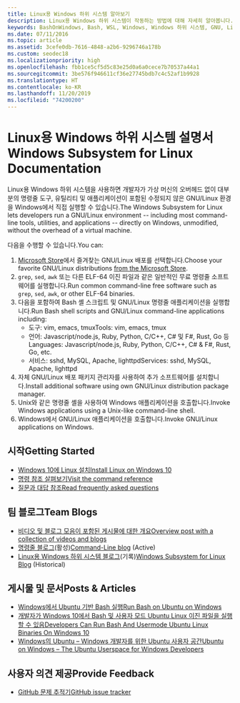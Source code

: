 ```yaml
---
title: Linux용 Windows 하위 시스템 알아보기
description: Linux용 Windows 하위 시스템이 작동하는 방법에 대해 자세히 알아봅니다.
keywords: BashOnWindows, Bash, WSL, Windows, Windows 하위 시스템, GNU, Linux
ms.date: 07/11/2016
ms.topic: article
ms.assetid: 3cefe0db-7616-4848-a2b6-9296746a178b
ms.custom: seodec18
ms.localizationpriority: high
ms.openlocfilehash: fbb1ce5cf5d5c83e25d0a6a0cece7b70537a44a1
ms.sourcegitcommit: 3be576f946611cf36e27745bdb7c4c52af1b9928
ms.translationtype: HT
ms.contentlocale: ko-KR
ms.lasthandoff: 11/20/2019
ms.locfileid: "74200200"
---
```

# <a name="windows-subsystem-for-linux-documentation"></a><span data-ttu-id="aed0f-104">Linux용 Windows 하위 시스템 설명서</span><span class="sxs-lookup"><span data-stu-id="aed0f-104">Windows Subsystem for Linux Documentation</span></span>

<span data-ttu-id="aed0f-105">Linux용 Windows 하위 시스템을 사용하면 개발자가 가상 머신의 오버헤드 없이 대부분의 명령줄 도구, 유틸리티 및 애플리케이션이 포함된 수정되지 않은 GNU/Linux 환경을 Windows에서 직접 실행할 수 있습니다.</span><span class="sxs-lookup"><span data-stu-id="aed0f-105">The Windows Subsystem for Linux lets developers run a GNU/Linux environment -- including most command-line tools, utilities, and applications -- directly on Windows, unmodified, without the overhead of a virtual machine.</span></span>  

<span data-ttu-id="aed0f-106">다음을 수행할 수 있습니다.</span><span class="sxs-lookup"><span data-stu-id="aed0f-106">You can:</span></span>

1. <span data-ttu-id="aed0f-107">[Microsoft Store](https://aka.ms/wslstore)에서 즐겨찾는 GNU/Linux 배포를 선택합니다.</span><span class="sxs-lookup"><span data-stu-id="aed0f-107">Choose your favorite GNU/Linux distributions [from the Microsoft Store](https://aka.ms/wslstore).</span></span>
1. <span data-ttu-id="aed0f-108">`grep`, `sed`, `awk` 또는 다른 ELF-64 이진 파일과 같은 일반적인 무료 명령줄 소프트웨어를 실행합니다.</span><span class="sxs-lookup"><span data-stu-id="aed0f-108">Run common command-line free software such as `grep`, `sed`, `awk`, or other ELF-64 binaries.</span></span> 
1. <span data-ttu-id="aed0f-109">다음을 포함하여 Bash 셸 스크립트 및 GNU/Linux 명령줄 애플리케이션을 실행합니다.</span><span class="sxs-lookup"><span data-stu-id="aed0f-109">Run Bash shell scripts and GNU/Linux command-line applications including:</span></span>  
    * <span data-ttu-id="aed0f-110">도구: vim, emacs, tmux</span><span class="sxs-lookup"><span data-stu-id="aed0f-110">Tools: vim, emacs, tmux</span></span>
    * <span data-ttu-id="aed0f-111">언어: Javascript/node.js, Ruby, Python, C/C++, C# 및 F#, Rust, Go 등</span><span class="sxs-lookup"><span data-stu-id="aed0f-111">Languages: Javascript/node.js, Ruby, Python, C/C++, C# & F#, Rust, Go, etc.</span></span>
    * <span data-ttu-id="aed0f-112">서비스: sshd, MySQL, Apache, lighttpd</span><span class="sxs-lookup"><span data-stu-id="aed0f-112">Services: sshd, MySQL, Apache, lighttpd</span></span>
1. <span data-ttu-id="aed0f-113">자체 GNU/Linux 배포 패키지 관리자를 사용하여 추가 소프트웨어를 설치합니다.</span><span class="sxs-lookup"><span data-stu-id="aed0f-113">Install additional software using own GNU/Linux distribution package manager.</span></span>
1. <span data-ttu-id="aed0f-114">Unix와 같은 명령줄 셸을 사용하여 Windows 애플리케이션을 호출합니다.</span><span class="sxs-lookup"><span data-stu-id="aed0f-114">Invoke Windows applications using a Unix-like command-line shell.</span></span>
1. <span data-ttu-id="aed0f-115">Windows에서 GNU/Linux 애플리케이션을 호출합니다.</span><span class="sxs-lookup"><span data-stu-id="aed0f-115">Invoke GNU/Linux applications on Windows.</span></span>

## <a name="getting-started"></a><span data-ttu-id="aed0f-116">시작</span><span class="sxs-lookup"><span data-stu-id="aed0f-116">Getting Started</span></span>

* [<span data-ttu-id="aed0f-117">Windows 10에 Linux 설치</span><span class="sxs-lookup"><span data-stu-id="aed0f-117">Install Linux on Windows 10</span></span>](install-win10.md)
* [<span data-ttu-id="aed0f-118">명령 참조 살펴보기</span><span class="sxs-lookup"><span data-stu-id="aed0f-118">Visit the command reference</span></span>](reference.md)
* [<span data-ttu-id="aed0f-119">질문과 대답 참조</span><span class="sxs-lookup"><span data-stu-id="aed0f-119">Read frequently asked questions</span></span>](faq.md)

## <a name="team-blogs"></a><span data-ttu-id="aed0f-120">팀 블로그</span><span class="sxs-lookup"><span data-stu-id="aed0f-120">Team Blogs</span></span>
*  [<span data-ttu-id="aed0f-121">비디오 및 블로그 모음이 포함된 게시물에 대한 개요</span><span class="sxs-lookup"><span data-stu-id="aed0f-121">Overview post with a collection of videos and blogs</span></span>](https://blogs.msdn.microsoft.com/commandline/learn-about-windows-console-and-windows-subsystem-for-linux-wsl/)
* <span data-ttu-id="aed0f-122">[명령줄 블로그](https://blogs.msdn.microsoft.com/commandline/)(활성)</span><span class="sxs-lookup"><span data-stu-id="aed0f-122">[Command-Line blog](https://blogs.msdn.microsoft.com/commandline/) (Active)</span></span>
* <span data-ttu-id="aed0f-123">[Linux용 Windows 하위 시스템 블로그](https://blogs.msdn.microsoft.com/wsl/)(기록)</span><span class="sxs-lookup"><span data-stu-id="aed0f-123">[Windows Subsystem for Linux Blog](https://blogs.msdn.microsoft.com/wsl/) (Historical)</span></span>

## <a name="posts--articles"></a><span data-ttu-id="aed0f-124">게시물 및 문서</span><span class="sxs-lookup"><span data-stu-id="aed0f-124">Posts & Articles</span></span>
* [<span data-ttu-id="aed0f-125">Windows에서 Ubuntu 기반 Bash 실행</span><span class="sxs-lookup"><span data-stu-id="aed0f-125">Run Bash on Ubuntu on Windows</span></span>](https://blogs.windows.com/buildingapps/2016/03/30/run-bash-on-ubuntu-on-windows/)
* [<span data-ttu-id="aed0f-126">개발자가 Windows 10에서 Bash 및 사용자 모드 Ubuntu Linux 이진 파일을 실행할 수 있음</span><span class="sxs-lookup"><span data-stu-id="aed0f-126">Developers Can Run Bash And Usermode Ubuntu Linux Binaries On Windows 10</span></span>](https://www.hanselman.com/blog/DevelopersCanRunBashShellAndUsermodeUbuntuLinuxBinariesOnWindows10.aspx)
* [<span data-ttu-id="aed0f-127">Windows의 Ubuntu – Windows 개발자를 위한 Ubuntu 사용자 공간</span><span class="sxs-lookup"><span data-stu-id="aed0f-127">Ubuntu on Windows – The Ubuntu Userspace for Windows Developers</span></span>](https://insights.ubuntu.com/2016/03/30/ubuntu-on-windows-the-ubuntu-userspace-for-windows-developers/) 

## <a name="provide-feedback"></a><span data-ttu-id="aed0f-128">사용자 의견 제공</span><span class="sxs-lookup"><span data-stu-id="aed0f-128">Provide Feedback</span></span>
* [<span data-ttu-id="aed0f-129">GitHub 문제 추적기</span><span class="sxs-lookup"><span data-stu-id="aed0f-129">GitHub issue tracker</span></span>](https://github.com/Microsoft/BashOnWindows/issues)

